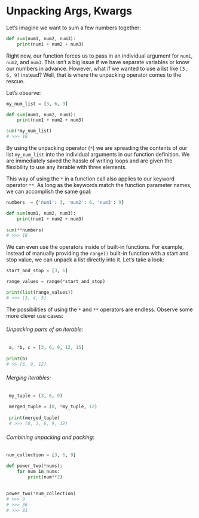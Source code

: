 # Unpacking Args, Kwargs

Let’s imagine we want to sum a few numbers together:

```python
def sum(num1, num2, num3):  
	print(num1 + num2 + num3)
```

Right now, our function forces us to pass in an individual argument for `num1`, `num2`, and `num3`. This isn’t a big issue if we have separate variables or know our numbers in advance. However, what if we wanted to use a list like `[3, 6, 9]` instead? Well, that is where the unpacking operator comes to the rescue.

Let’s observe:

```python
my_num_list = [3, 6, 9] 

def sum(num1, num2, num3):  
	print(num1 + num2 + num3) 

sum(*my_num_list)
# >>> 18
```

By using the unpacking operator (`*`) we are spreading the contents of our list `my_num_list` into the individual arguments in our function definition. We are immediately saved the hassle of writing loops and are given the flexibility to use any iterable with three elements.

This way of using the `*` in a function call also applies to our keyword operator `**`. As long as the keywords match the function parameter names, we can accomplish the same goal:

```python
numbers  = {'num1': 3, 'num2': 6, 'num3': 9} 

def sum(num1, num2, num3):  
	print(num1 + num2 + num3) 
	
sum(**numbers)
# >>> 18
```

We can even use the operators inside of built-in functions. For example, instead of manually providing the `range()` built-in function with a start and stop value, we can unpack a list directly into it. Let’s take a look:

```python
start_and_stop = [3, 6] 

range_values = range(*start_and_stop)

print(list(range_values))
# >>> [3, 4, 5]
```

The possibilities of using the `*` and `**` operators are endless. Observe some more clever use cases:

###### Unpacking parts of an iterable:
```python
 a, *b, c = [3, 6, 9, 12, 15] 
	 
print(b)
# >> [6, 9, 12]
```
    

###### Merging iterables:
```python
 my_tuple = (3, 6, 9)
 
 merged_tuple = (0, *my_tuple, 12)
 
 print(merged_tuple)
 # >>> (0, 3, 6, 9, 12)
```
    
    
###### Combining unpacking and packing:
    
```python
num_collection = [3, 6, 9] 

def power_two(*nums):   
	for num in nums:    
		print(num**2)
		
		
power_two(*num_collection)
# >>> 9 
# >>> 36
# >>> 81
```